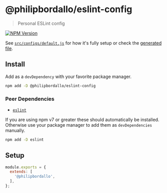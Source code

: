 <!-- GENERATED -->
# @philipbordallo/eslint-config
> Personal ESLint config

[![NPM Version][npm-img]][npm-url]

See [`src/configs/default.js`](../../src/configs/default.js) for how it's fully setup or check the [generated file](https://unpkg.com/@philipbordallo/eslint-config).


## Install
Add as a `devDependency` with your favorite package manager.

```sh
npm add -D @philipbordallo/eslint-config
```

### Peer Dependencies

- [`eslint`](https://www.npmjs.com/package/eslint)

If you are using npm v7 or greater these should automatically be installed. Otherwise use your package manager to add them as `devDependencies` manually.

```sh
npm add -D eslint
```


## Setup

```js
module.exports = {
  extends: [
    '@philipbordallo',
  ],
};
```


[npm-img]: https://img.shields.io/npm/v/@philipbordallo/eslint-config.svg
[npm-url]: https://www.npmjs.com/package/@philipbordallo/eslint-config
